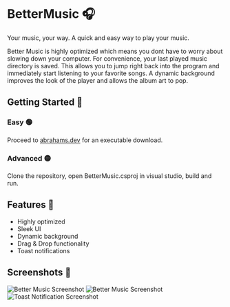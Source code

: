 # BetterMusic 🎧

Your music, your way. A quick and easy way to play your music.

Better Music is highly optimized which means you dont have to worry about slowing down your computer. For convenience, your last played music directory is saved. This allows you to jump right back into the program and immediately start listening to your favorite songs. A dynamic background improves the look of the player and allows the album art to pop.

## Getting Started 🔰

### Easy 🟢
Proceed to [abrahams.dev](https://abrahams.dev) for an executable download.

### Advanced 🟡
Clone the repository, open BetterMusic.csproj in visual studio, build and run.


## Features 📃
* Highly optimized
* Sleek UI
* Dynamic background
* Drag & Drop functionality
* Toast notifications

## Screenshots 📸
![Better Music Screenshot](https://abrahams.dev/images/gallery/BetterMusicMigos.png)
![Better Music Screenshot](https://abrahams.dev/images/gallery/BetterMusicKanye.png)
![Toast Notification Screenshot](https://abrahams.dev/images/gallery/toast.png)
